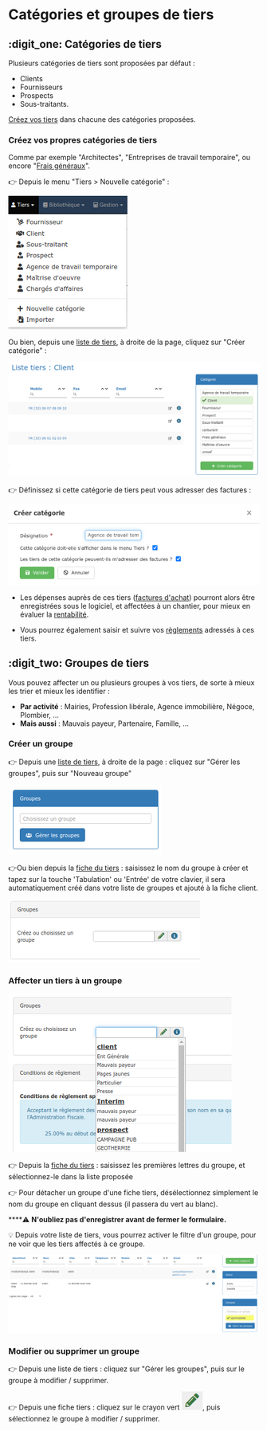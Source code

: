 # Catégories et groupes de tiers

## :digit_one: Catégories de tiers

Plusieurs catégories de tiers sont proposées par défaut :

* Clients
* Fournisseurs
* Prospects
* Sous-traitants.

[Créez vos tiers](creer-un-tiers.md) dans chacune des catégories proposées.



### **Créez vos propres catégories de tiers**

Comme par exemple "Architectes", "Entreprises de travail temporaire", ou encore "[Frais généraux](../les-achats/les-frais-generaux.md)".



:point_right: Depuis le menu "Tiers > Nouvelle catégorie" :

![](../../.gitbook/assets/screenshot-176-.png)

Ou bien, depuis une [liste de tiers](les-listes-de-tiers.md), à droite de la page, cliquez sur "Créer catégorie" :

![](../../.gitbook/assets/screenshot-50b-.png)



:point_right: Définissez si cette catégorie de tiers peut vous adresser des factures : 

![](../../.gitbook/assets/screenshot-208-.png)

*   Les dépenses auprès de ces tiers ([factures d'achat](../les-achats/les-factures-dachat.md)) pourront alors être enregistrées sous le logiciel, et affectées à un chantier, pour mieux en évaluer la [rentabilité](les-clients/la-fiche-client-en-details.md#onglet-activite). 


* Vous pourrez également saisir et suivre vos [règlements](../les-reglements/reglements-fournisseurs.md) adressés à ces tiers.



## :digit_two: Groupes de tiers

Vous pouvez affecter un ou plusieurs groupes à vos tiers, de sorte à mieux les trier et mieux les identifier :

* **Par activité** : Mairies, Profession libérale, Agence immobilière, Négoce, Plombier, ...
*   **Mais aussi** : Mauvais payeur, Partenaire, Famille, ...



### Créer un groupe

:point_right: Depuis une [liste de tiers](les-listes-de-tiers.md), à droite de la page : cliquez sur "Gérer les groupes", puis sur "Nouveau groupe"

![](../../.gitbook/assets/screenshot-177-.png)

:point_right:Ou bien depuis la [fiche du tiers](les-clients/la-fiche-client-en-details.md) : saisissez le nom du groupe à créer et tapez sur la touche 'Tabulation' ou 'Entrée' de votre clavier, il sera automatiquement créé dans votre liste de groupes et ajouté à la fiche client.

![](../../.gitbook/assets/screenshot-178-.png)



### Affecter un tiers à un groupe

![](../../.gitbook/assets/screenshot-178a-.png)

:point_right: Depuis la [fiche du tiers](les-clients/la-fiche-client-en-details.md) : saisissez les premières lettres du groupe, et sélectionnez-le dans la liste proposée

:point_right: Pour détacher un groupe d'une fiche tiers, désélectionnez simplement le nom du groupe en cliquant dessus (il passera du vert au blanc).

****:warning: **N'oubliez pas d'enregistrer avant de fermer le formulaire.**



:bulb: Depuis votre liste de tiers, vous pourrez activer le filtre d'un groupe, pour ne voir que les tiers affectés à ce groupe.

![](../../.gitbook/assets/screenshot-179-.png)



### Modifier ou supprimer un groupe

:point_right: Depuis une liste de tiers : cliquez sur "Gérer les groupes", puis sur le groupe à modifier / supprimer.

:point_right: Depuis une fiche tiers : cliquez sur le crayon vert ![](../../.gitbook/assets/screenshot-161-.png), puis sélectionnez le groupe à modifier / supprimer.
